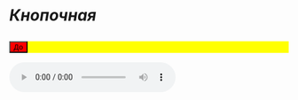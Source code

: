 <html>
<head>
<title>Кнопочная</title>
<style>
div h2 {
background:yellow;
        }
    button {
background:red;
       }
</style>
</head>
<body>
<h1> <var> Кнопочная </var> </h1>
<div>
<h2> <button> До </button></h2> 
<audio controls>
    <source src="додо.ogg" type="audio/ogg; codecs=vorbis">
    <source src="додо.mp3" type="audio/mpeg"> 
    
<a href=file:///C:/Users/User/Desktop/test1test2/%D0%B4%D0%BE%D0%B4%D0%BE.mp3> </a> 
  </audio>
<h2> <button> Си </button></h2>
<audio controls>
    <source src="си.ogg" type="audio/ogg; codecs=vorbis">
    <source src="си.mp3" type="audio/mpeg">
<a href=file:///C:/Users/User/Desktop/test1test2/%D1%81%D0%B8.mp3> </a>
  </audio>
<h2> <button> Ля# </button></h2>
<audio controls>
    <source src="лядиез.ogg" type="audio/ogg; codecs=vorbis">
    <source src="лядиез.mp3" type="audio/mpeg">
<a href=file:///C:/Users/User/Desktop/test1test2/%D0%BB%D1%8F%D0%B4%D0%B8%D0%B5%D0%B7.mp3> </a> 
  </audio>
<h2> <button> Ля </button></h2>
<audio controls>
    <source src="ля.ogg" type="audio/ogg; codecs=vorbis">
    <source src="ля.mp3" type="audio/mpeg">
    <a href=file:///C:/Users/User/Desktop/test1test2/%D0%BB%D1%8F.mp3> </a> 
  </audio>
<h2> <button> Соль# </button></h2>
<audio controls>
    <source src="сольдиез.ogg" type="audio/ogg; codecs=vorbis">
    <source src="сольдиез.mp3" type="audio/mpeg">
    <a href=file:///C:/Users/User/Desktop/test1test2/%D1%81%D0%BE%D0%BB%D1%8C%D0%B4%D0%B8%D0%B5%D0%B7.mp3> </a> 
  </audio>
<h2> <button> Соль </button></h2>
<audio controls>
    <source src="соль.ogg" type="audio/ogg; codecs=vorbis">
    <source src="соль.mp3" type="audio/mpeg">
 <a href=file:///C:/Users/User/Desktop/test1test2/%D1%81%D0%BE%D0%BB%D1%8C.mp3> </a>
  </audio>
<h2> <button> Фа# </button></h2>
<audio controls>
    <source src="фадиез.ogg" type="audio/ogg; codecs=vorbis">
    <source src="фадиез.mp3" type="audio/mpeg">
 <a href=file:///C:/Users/User/Desktop/test1test2/%D1%84%D0%B0%D0%B4%D0%B8%D0%B5%D0%B7.mp3> </a>
  </audio>
<h2> <button> Фа </button></h2>
<audio controls>
    <source src="фа.ogg" type="audio/ogg; codecs=vorbis">
    <source src="фа.mp3" type="audio/mpeg">
 <a href=file:///C:/Users/User/Desktop/test1test2/%D1%84%D0%B0.mp3> </a>
  </audio>
<h2> <button> Ми </button></h2>
<audio controls>
    <source src="ми.ogg" type="audio/ogg; codecs=vorbis">
    <source src="ми.mp3" type="audio/mpeg"> 
    <a href=file:///C:/Users/User/Desktop/test1test2/%D0%BC%D0%B8.mp3> </a>
  </audio>
<h2> <button> Ре# </button></h2>
<audio controls>
    <source src="редиез.ogg" type="audio/ogg; codecs=vorbis">
    <source src="редиез.mp3" type="audio/mpeg">
 <a href=file:///C:/Users/User/Desktop/test1test2/%D1%80%D0%B5%D0%B4%D0%B8%D0%B5%D0%B7.mp3> </a>
  </audio>
<h2> <button> Ре </button></h2>
<audio controls>
    <source src="ре.ogg" type="audio/ogg; codecs=vorbis">
    <source src="ре.mp3" type="audio/mpeg">
 <a href=file:///C:/Users/User/Desktop/test1test2/%D1%80%D0%B5.mp3> </a>
  </audio>
<h2> <button> До# </button></h2>
<audio controls>
    <source src="додиез.ogg" type="audio/ogg; codecs=vorbis">
    <source src="додиез.mp3" type="audio/mpeg">
<a href=file:///C:/Users/User/Desktop/test1test2/%D0%B4%D0%BE%D0%B4%D0%B8%D0%B5%D0%B7.mp3> </a>
  </audio>
<h2> <button> До </button></h2>
<audio controls>
    <source src="до.ogg" type="audio/ogg; codecs=vorbis">
    <source src="до.mp3" type="audio/mpeg">
<a href=file:///C:/Users/User/Desktop/test1test2/%D0%B4%D0%BE.mp3> </a>
 
  </audio>
</div>
  
  
  
  
   

</body>
</html>
